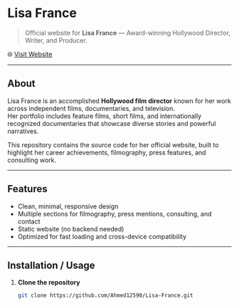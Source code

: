# Lisa France

> Official website for **Lisa France** — Award-winning Hollywood Director, Writer, and Producer.  

🌐 [Visit Website](https://lisafrance.com/)

---

## About

Lisa France is an accomplished **Hollywood film director** known for her work across independent films, documentaries, and television.  
Her portfolio includes feature films, short films, and internationally recognized documentaries that showcase diverse stories and powerful narratives.  

This repository contains the source code for her official website, built to highlight her career achievements, filmography, press features, and consulting work.

---

## Features

- Clean, minimal, responsive design  
- Multiple sections for filmography, press mentions, consulting, and contact  
- Static website (no backend needed)  
- Optimized for fast loading and cross-device compatibility  

---

## Installation / Usage

1. **Clone the repository**  
   ```bash
   git clone https://github.com/Ahmed12590/Lisa-France.git
